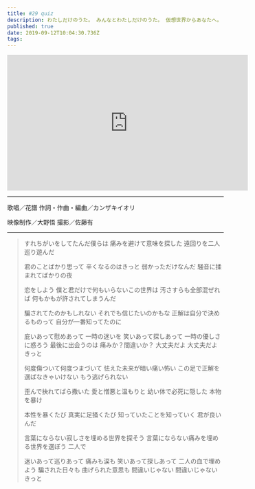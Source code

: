 ```yaml
---
title: #29 quiz
description: わたしだけのうた。 みんなとわたしだけのうた。 仮想世界からあなたへ。 物語をつむぐよ。
published: true
date: 2019-09-12T10:04:30.736Z
tags: 
---
```


<iframe width="560" height="315" src="https://www.youtube-nocookie.com/embed/n0ov2G-_UvU" frameborder="0" allow="accelerometer; autoplay; encrypted-media; gyroscope; picture-in-picture" allowfullscreen></iframe>

***
歌唱／花譜
作詞・作曲・編曲／カンザキイオリ

映像制作／大野悟
撮影／佐藤有
***
> すれちがいをしてたんだ僕らは
> 痛みを避けて意味を探した
> 遠回りを二人巡り遊んだ
>
> 君のことばかり思って
> 辛くなるのはきっと
> 弱かっただけなんだ
> 騒音に揉まれてばかりの夜
> 
> 恋をしよう
> 僕と君だけで何もいらないこの世界は
> 汚さすらも全部混ぜれば
> 何もかもが許されてしまうんだ
>
> 騙されてたのかもしれない
> それでも信じたいのかもな
> 正解は自分で決めるものって
> 自分が一番知ってたのに
> 
> 庇いあって慰めあって
> 一時の迷いを
> 笑いあって探しあって
> 一時の優しさに惑ろう
> 最後に出会うのは
> 痛みか？間違いか？
> 大丈夫だよ
> 大丈夫だよ
>きっと
>  
> 何度傷ついて何度つまづいて
> 怯えた未来が暗い痛い怖い
> この足で正解を選ばなきゃいけない
> もう逃げられない
> 
> 歪んで抉れてばら撒いた
> 愛と憎悪と温もりと
> 幼い体で必死に隠した
> 本物を暴け
>
> 本性を暴くたび
> 真実に足掻くたび
> 知っていたことを知っていく
> 君が良いんだ
>
> 言葉にならない寂しさを埋める世界を探そう
> 言葉にならない痛みを埋める世界を選ぼう
> 二人で
> 
> 迷いあって巡りあって
> 痛みも涙も
> 笑いあって探しあって
> 二人の血で埋めよう
> 騙された日々も
> 曲げられた意思も
> 間違いじゃない
> 間違いじゃない
>きっと